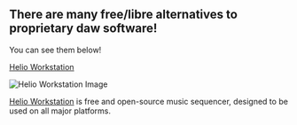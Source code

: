 ## There are many free/libre alternatives to proprietary daw software!
You can see them below!

[Helio Workstation](/free/daw/heliofm.md)

![Helio Workstation Image](https://github.com/helio-fm/helio-workstation/blob/develop/Resources/screen-v2.png)

[Helio Workstation](/free/daw/heliofm.md) is free and open-source music sequencer, designed to be used on all major platforms.



